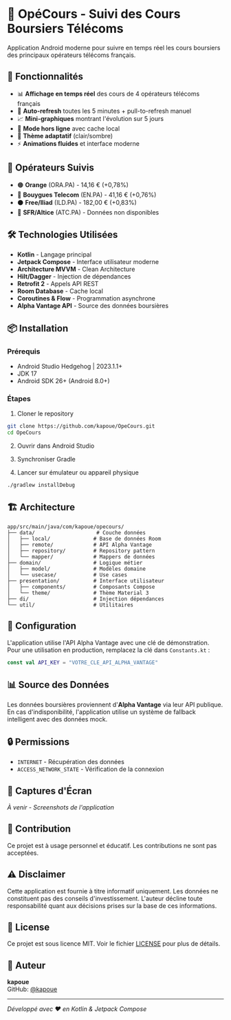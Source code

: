 # 📱 OpéCours - Suivi des Cours Boursiers Télécoms

Application Android moderne pour suivre en temps réel les cours boursiers des principaux opérateurs télécoms français.

## 🎯 Fonctionnalités

- 📊 **Affichage en temps réel** des cours de 4 opérateurs télécoms français
- 🔄 **Auto-refresh** toutes les 5 minutes + pull-to-refresh manuel
- 📈 **Mini-graphiques** montrant l'évolution sur 5 jours
- 💾 **Mode hors ligne** avec cache local
- 🌙 **Thème adaptatif** (clair/sombre)
- ⚡ **Animations fluides** et interface moderne

## 📱 Opérateurs Suivis

- 🟠 **Orange** (ORA.PA) - 14,16 € (+0,78%)
- 🔵 **Bouygues Telecom** (EN.PA) - 41,16 € (+0,76%)
- ⚫ **Free/Iliad** (ILD.PA) - 182,00 € (+0,83%)
- 🔴 **SFR/Altice** (ATC.PA) - Données non disponibles

## 🛠️ Technologies Utilisées

- **Kotlin** - Langage principal
- **Jetpack Compose** - Interface utilisateur moderne
- **Architecture MVVM** - Clean Architecture
- **Hilt/Dagger** - Injection de dépendances
- **Retrofit 2** - Appels API REST
- **Room Database** - Cache local
- **Coroutines & Flow** - Programmation asynchrone
- **Alpha Vantage API** - Source des données boursières

## 📦 Installation

### Prérequis
- Android Studio Hedgehog | 2023.1.1+
- JDK 17
- Android SDK 26+ (Android 8.0+)

### Étapes
1. Cloner le repository
```bash
git clone https://github.com/kapoue/OpeCours.git
cd OpeCours
```

2. Ouvrir dans Android Studio

3. Synchroniser Gradle

4. Lancer sur émulateur ou appareil physique
```bash
./gradlew installDebug
```

## 🏗️ Architecture

```
app/src/main/java/com/kapoue/opecours/
├── data/                    # Couche données
│   ├── local/              # Base de données Room
│   ├── remote/             # API Alpha Vantage
│   ├── repository/         # Repository pattern
│   └── mapper/             # Mappers de données
├── domain/                 # Logique métier
│   ├── model/              # Modèles domaine
│   └── usecase/            # Use cases
├── presentation/           # Interface utilisateur
│   ├── components/         # Composants Compose
│   └── theme/              # Thème Material 3
├── di/                     # Injection dépendances
└── util/                   # Utilitaires
```

## 🔧 Configuration

L'application utilise l'API Alpha Vantage avec une clé de démonstration. Pour une utilisation en production, remplacez la clé dans `Constants.kt` :

```kotlin
const val API_KEY = "VOTRE_CLE_API_ALPHA_VANTAGE"
```

## 📊 Source des Données

Les données boursières proviennent d'**Alpha Vantage** via leur API publique. En cas d'indisponibilité, l'application utilise un système de fallback intelligent avec des données mock.

## 🔒 Permissions

- `INTERNET` - Récupération des données
- `ACCESS_NETWORK_STATE` - Vérification de la connexion

## 📱 Captures d'Écran

*À venir - Screenshots de l'application*

## 🤝 Contribution

Ce projet est à usage personnel et éducatif. Les contributions ne sont pas acceptées.

## ⚠️ Disclaimer

Cette application est fournie à titre informatif uniquement. Les données ne constituent pas des conseils d'investissement. L'auteur décline toute responsabilité quant aux décisions prises sur la base de ces informations.

## 📄 License

Ce projet est sous licence MIT. Voir le fichier [LICENSE](LICENSE) pour plus de détails.

## 👤 Auteur

**kapoue**  
GitHub: [@kapoue](https://github.com/kapoue)

---

*Développé avec ❤️ en Kotlin & Jetpack Compose*